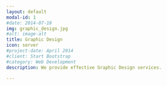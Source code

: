```yaml
---
layout: default
modal-id: 1
#date: 2014-07-18
img: graphic_design.jpg
#alt: image-alt
title: Graphic Design
icon: server
#project-date: April 2014
#client: Start Bootstrap
#category: Web Development
description: We provide effective Graphic Design services. 

---
```

